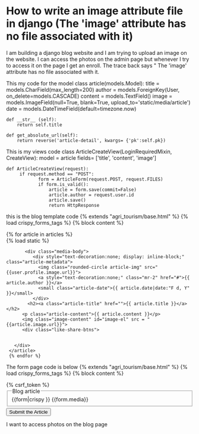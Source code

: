 
# How to write an image attribute file in django (The 'image' attribute has no file associated with it)

I am building a django blog website and I am trying to upload an image on the website. I can access the photos on the admin page but whenever I try to access it on the page I get an enroll. The trace back says
"
The 'image' attribute has no file associated with it.

This my code for the model
class article(models.Model):
    title = models.CharField(max_length=200)
    author = models.ForeignKey(User, on_delete=models.CASCADE)
    content = models.TextField()
    image = models.ImageField(null=True, blank=True, upload_to='static/media/article')
    date = models.DateTimeField(default=timezone.now)

    def __str__ (self):
        return self.title

    def get_absolute_url(self):
        return reverse('article-detail', kwargs= {'pk':self.pk})

This is my views code
class ArticleCreateView(LoginRequiredMixin, CreateView):
    model = article
    fields= ['title', 'content', 'image']

    def ArticleCreateView(request):
         if request.method == "POST":
                form = ArticleForm(request.POST, request.FILES)
                if form.is_valid():
                    article = form.save(commit=False)
                    article.author = request.user.id
                    article.save()
                    return HttpResponse


this is the blog template code
{% extends "agri_tourism/base.html" %}
{% load crispy_forms_tags %}
{% block content %}
<section class="flex-container">
  <div>
    {% for article in articles %}
     <article class="media content-section">
        {% load static %}
        
           <div class="media-body">
              <div style="text-decoration:none; display: inline-block;" class="article-metadata">
                <img class="rounded-circle article-img" src="{{user.profile.image.url}}">
                <a style="text-decoration:none;" class="mr-2" href="#">{{ article.author }}</a>
                <small class="article-date">{{ article.date|date:"F d, Y" }}</small>
              </div>
            <h2><a class="article-title" href="">{{ article.title }}</a></h2>
          <p class="article-content">{{ article.content }}</p>
          <img class="image-content" id="image-el" src = "{{article.image.url}}">
          <div class="like-share-btns">
            
            
       </div>
     </article>
     {% endfor %}

The form page code is below
{% extends "agri_tourism/base.html" %}
{% load crispy_forms_tags %}
{% block content %}
   <div class = "content-section"> 
    <div class = "container">
        <div class = "row md-8">
        <form method = "POST" enctype="multipart/form-data"> 
            {% csrf_token %}
            <fieldset class = "form-group">
               <legend class ="border-bottom mb-4">Blog article</legend>
               {{form|crispy }}
               {{form.media}}
            </fieldset>
            <div class= "form-group">
                <button class="btn btn-outline-info" type="submit" style= "margin-top:4px; ">Submit the Article</button>    
            </div>
        </form>  
    </div>
</div>
</div>

I want to access photos on the blog page

        